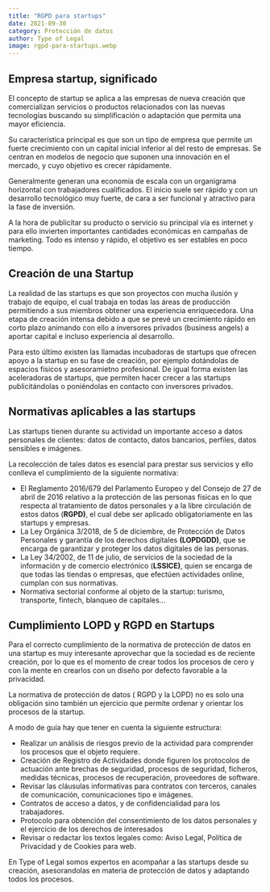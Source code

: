 ```yaml
---
title: "RGPD para startups"
date: 2021-09-30
category: Protección de datos
author: Type of Legal
image: rgpd-para-startups.webp
---
```


**Empresa startup, significado**
--------------------------------

El concepto de startup se aplica a las empresas de nueva creación que comercializan servicios o productos relacionados con las nuevas tecnologías buscando su simplificación o adaptación que permita una mayor eficiencia.

Su característica principal es que son un tipo de empresa que permite un fuerte crecimiento con un capital inicial inferior al del resto de empresas. Se centran en modelos de negocio que suponen una innovación en el mercado, y cuyo objetivo es crecer rápidamente.

Generalmente generan una economía de escala con un organigrama horizontal con trabajadores cualificados. El inicio suele ser rápido y con un desarrollo tecnológico muy fuerte, de cara a ser funcional y atractivo para la fase de inversión.

A la hora de publicitar su producto o servicio su principal vía es internet y para ello invierten importantes cantidades económicas en campañas de marketing. Todo es intenso y rápido, el objetivo es ser estables en poco tiempo.

**Creación de una Startup**
---------------------------

La realidad de las startups es que son proyectos con mucha ilusión y trabajo de equipo, el cual trabaja en todas las áreas de producción permitiendo a sus miembros obtener una experiencia enriquecedora. Una etapa de creación intensa debido a que se prevé un crecimiento rápido en corto plazo animando con ello a inversores privados (business angels) a aportar capital e incluso experiencia al desarrollo.

Para esto último existen las llamadas incubadoras de startups que ofrecen apoyo a la startup en su fase de creación, por ejemplo dotándolas de espacios físicos y asesoramietno profesional. De igual forma existen las aceleradoras de startups, que permiten hacer crecer a las startups publicitándolas o poniéndolas en contacto con inversores privados.

**Normativas aplicables a las startups**
----------------------------------------

Las startups tienen durante su actividad un importante acceso a datos personales de clientes: datos de contacto, datos bancarios, perfiles, datos sensibles e imágenes.

La recolección de tales datos es esencial para prestar sus servicios y ello conlleva el cumplimiento de la siguiente normativa:

*   El Reglamento 2016/679 del Parlamento Europeo y del Consejo de 27 de abril de 2016 relativo a la protección de las personas físicas en lo que respecta al tratamiento de datos personales y a la libre circulación de estos datos (**RGPD)**, el cual debe ser aplicado obligatoriamente en las startups y empresas.
*   La Ley Orgánica 3/2018, de 5 de diciembre, de Protección de Datos Personales y garantía de los derechos digitales **(LOPDGDD)**, que se encarga de garantizar y proteger los datos digitales de las personas.
*   La Ley 34/2002, de 11 de julio, de servicios de la sociedad de la información y de comercio electrónico (**LSSICE)**, quien se encarga de que todas las tiendas o empresas, que efectúen actividades online, cumplan con sus normativas.
*   Normativa sectorial conforme al objeto de la startup: turismo, transporte, fintech, blanqueo de capitales…

**Cumplimiento LOPD y RGPD en Startups**
----------------------------------------

Para el correcto cumplimiento de la normativa de protección de datos en una startup es muy interesante aprovechar que la sociedad es de reciente creación, por lo que es el momento de crear todos los procesos de cero y con la mente en crearlos con un diseño por defecto favorable a la privacidad.

La normativa de protección de datos ( RGPD y la LOPD) no es solo una obligación sino también un ejercicio que permite ordenar y orientar los procesos de la startup.

A modo de guía hay que tener en cuenta la siguiente estructura:

*   Realizar un análisis de riesgos previo de la actividad para comprender los procesos que el objeto requiere.
*   Creación de Registro de Actividades donde figuren los protocolos de actuación ante brechas de seguridad, procesos de seguridad, ficheros, medidas técnicas, procesos de recuperación, proveedores de software.
*   Revisar las cláusulas informativas para contratos con terceros, canales de comunicación, comunicaciones tipo e imágenes.
*   Contratos de acceso a datos, y de confidencialidad para los trabajadores.
*   Protocolo para obtención del consentimiento de los datos personales y el ejercicio de los derechos de interesados
*   Revisar o redactar los textos legales como: Aviso Legal, Política de Privacidad y de Cookies para web.

En Type of Legal somos expertos en acompañar a las startups desde su creación, asesorandolas en materia de protección de datos y adaptando todos los procesos.
